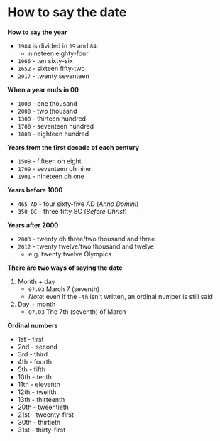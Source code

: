 # How to say the date

**How to say the year**

- `1984` is divided in `19` and `84`:
	- nineteen eighty-four
- `1066` - ten sixty-six
- `1652` - sixteen fifty-two
- `2017` - twenty seventeen

**When a year ends in 00**

- `1000` - one thousand
- `2000` - two thousand
- `1300` - thirteen hundred
- `1700` - seventeen hundred
- `1800` - eighteen hundred

**Years from the first decade of each century**

- `1508` - fifteen oh eight
- `1709` - seventeen oh nine
- `1901` - nineteen oh one

**Years before 1000**

- `465 AD` - four sixty-five AD (*Anno Domini*)
- `350 BC` - three fifty BC (*Before Christ*)

**Years after 2000**

- `2003` - twenty oh three/two thousand and three
- `2012` - twenty twelve/two thousand and twelve
	- e.g. twenty twelve Olympics

**There are two ways of saying the date**

1. Month + day
	- `07.03` March 7 (seventh)
	- *Note*: even if the `-th` isn't written, an ordinal number is still said
2. Day + month
	- `07.03` The 7th (seventh) of March

**Ordinal numbers**

- 1st - first
- 2nd - second
- 3rd - third
- 4th - fourth
- 5th - fifth
- 10th - tenth
- 11th - eleventh
- 12th - twelfth
- 13th - thirteenth
- 20th - tweentieth
- 21st - tweenty-first
- 30th - thirtieth
- 31st - thirty-first
